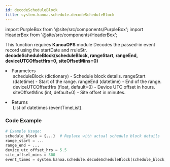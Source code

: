 ```yaml
---
id: decodeScheduleBlock
title: system.kanoa.schedule.decodeScheduleBlock
---
```


import PurpleBox from '@site/src/components/PurpleBox';
import HeaderBox from '@site/src/components/HeaderBox';

<PurpleBox>This function requires <b>KanoaOPS</b> module</PurpleBox>
<HeaderBox header="Description">
    Decodes the passed-in event record using the startDate and rruleStr.
</HeaderBox>
<HeaderBox header="Syntax">
    <b>decodeScheduleBlock(scheduleBlock, rangeStart, rangeEnd, deviceUTCOffsetHrs=0, siteOffsetMins=0)</b>
    <li>Parameters <br />
        <ul>
            scheduleBlock (dictionary) - Schedule block details.
            rangeStart (datetime) - Start of the range.
            rangeEnd (datetime) - End of the range.
            deviceUTCOffsetHrs (float, default=0) - Device UTC offset in hours.
            siteOffsetMins (int, default=0) - Site offset in minutes.
        </ul>
    </li>
    <li>Returns <br />
        <ul>List of datetimes (eventTimeList).</ul>
    </li>
</HeaderBox>

### Code Example

```python
# Example Usage:
schedule_block = {...}  # Replace with actual schedule block details
range_start = ...
range_end = ...
device_utc_offset_hrs = 5.5
site_offset_mins = 300
event_times = system.kanoa.schedule.decodeScheduleBlock(schedule_block, range_start, range_end, device_utc_offset_hrs, site_offset_mins)
